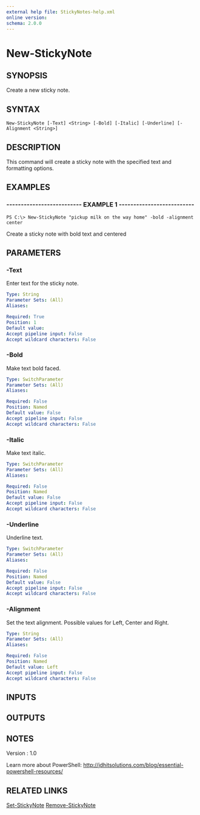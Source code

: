 ```yaml
---
external help file: StickyNotes-help.xml
online version: 
schema: 2.0.0
---
```


# New-StickyNote
## SYNOPSIS
Create a new sticky note.

## SYNTAX

```
New-StickyNote [-Text] <String> [-Bold] [-Italic] [-Underline] [-Alignment <String>]
```

## DESCRIPTION
This command will create a sticky note with the specified text
and formatting options.

## EXAMPLES

### -------------------------- EXAMPLE 1 --------------------------
```
PS C:\> New-StickyNote "pickup milk on the way home" -bold -alignment center
```
Create a sticky note with bold text and centered
## PARAMETERS

### -Text
Enter text for the sticky note.

```yaml
Type: String
Parameter Sets: (All)
Aliases: 

Required: True
Position: 1
Default value: 
Accept pipeline input: False
Accept wildcard characters: False
```

### -Bold
Make text bold faced.

```yaml
Type: SwitchParameter
Parameter Sets: (All)
Aliases: 

Required: False
Position: Named
Default value: False
Accept pipeline input: False
Accept wildcard characters: False
```

### -Italic
Make text italic.

```yaml
Type: SwitchParameter
Parameter Sets: (All)
Aliases: 

Required: False
Position: Named
Default value: False
Accept pipeline input: False
Accept wildcard characters: False
```

### -Underline
Underline text.

```yaml
Type: SwitchParameter
Parameter Sets: (All)
Aliases: 

Required: False
Position: Named
Default value: False
Accept pipeline input: False
Accept wildcard characters: False
```

### -Alignment
Set the text alignment. Possible values for Left, Center and Right.

```yaml
Type: String
Parameter Sets: (All)
Aliases: 

Required: False
Position: Named
Default value: Left
Accept pipeline input: False
Accept wildcard characters: False
```

## INPUTS

## OUTPUTS

## NOTES

Version     : 1.0

Learn more about PowerShell:
http://jdhitsolutions.com/blog/essential-powershell-resources/

## RELATED LINKS
[Set-StickyNote]()
[Remove-StickyNote]()
